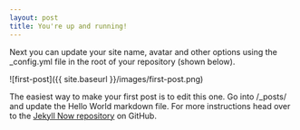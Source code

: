 ```yaml
---
layout: post
title: You're up and running!
---
```


Next you can update your site name, avatar and other options using the _config.yml file in the root of your repository (shown below).

![first-post]({{ site.baseurl }}/images/first-post.png)

The easiest way to make your first post is to edit this one. Go into /_posts/ and update the Hello World markdown file. For more instructions head over to the [Jekyll Now repository](https://github.com/barryclark/jekyll-now) on GitHub.
